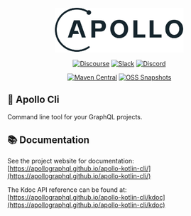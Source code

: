 <div align="center">

<p>
	<a href="https://www.apollographql.com/"><img src="https://raw.githubusercontent.com/apollographql/apollo-client-devtools/a7147d7db5e29b28224821bf238ba8e3a2fdf904/assets/apollo-wordmark.svg" height="100" alt="Apollo Client"></a>
</p>

[![Discourse](https://img.shields.io/discourse/topics?label=Discourse&server=https%3A%2F%2Fcommunity.apollographql.com&logo=discourse&color=467B95&style=flat-square)](http://community.apollographql.com/new-topic?category=Help&tags=mobile,client)
[![Slack](https://img.shields.io/static/v1?label=kotlinlang&message=apollo-kotlin&color=A97BFF&logo=slack&style=flat-square)](https://app.slack.com/client/T09229ZC6/C01A6KM1SBZ)
[![Discord](https://img.shields.io/discord/1022972389463687228.svg?color=7389D8&labelColor=6A7EC2&logo=discord&logoColor=ffffff&style=flat-square)](https://discord.com/invite/graphos)

[![Maven Central](https://img.shields.io/maven-central/v/com.apollographql.cli/apollo-cli?style=flat-square)](https://central.sonatype.com/namespace/com.apollographql.cli)
[![OSS Snapshots](https://img.shields.io/nexus/s/com.apollographql.cli/apollo-cli?server=https%3A%2F%2Fs01.oss.sonatype.org&label=oss-snapshots&style=flat-square)](https://s01.oss.sonatype.org/content/repositories/snapshots/com/apollographql/cli/)

</div>

## 🚀 Apollo Cli

Command line tool for your GraphQL projects.

## 📚 Documentation

See the project website for documentation:<br/>
[https://apollographql.github.io/apollo-kotlin-cli/](https://apollographql.github.io/apollo-kotlin-cli/)

The Kdoc API reference can be found at:<br/>
[https://apollographql.github.io/apollo-kotlin-cli/kdoc](https://apollographql.github.io/apollo-kotlin-cli/kdoc)
